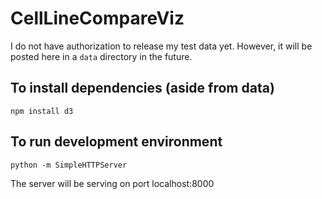 # CellLineCompareViz
I do not have authorization to release my test data yet. However, it will be posted here in a `data` directory in the future.

## To install dependencies (aside from data)
`npm install d3`

## To run development environment
`python -m SimpleHTTPServer`

The server will be serving on port localhost:8000

